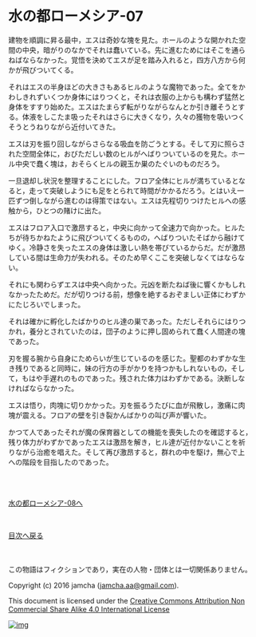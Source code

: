 # 水の都ローメシア-07

建物を順調に昇る最中，エスは奇妙な塊を見た。ホールのような開かれた空  
間の中央，暗がりのなかでそれは蠢いている。先に進むためにはそこを通ら  
ねばならなかった。覚悟を決めてエスが足を踏み入れると，四方八方から何  
かが飛びついてくる。  

それはエスの半身ほどの大きさもあるヒルのような魔物であった。全てをか  
わしきれずいくつか身体にはりつくと，それは衣服の上からも構わず猛然と  
身体をすすり始めた。エスはたまらず転がりながらなんとか引き離そうとす  
る。体液をしこたま吸ったそれはさらに大きくなり，久々の獲物を吸いつく  
そうとうねりながら近付いてきた。  

エスは刃を振り回しながらさらなる吸血を防ごうとする。そして刃に照らさ  
れた空間全体に，おびただしい数のヒルがへばりついているのを見た。ホー  
ル中央で蠢く塊は，おそらくヒルの親玉か巣のたぐいのものだろう。  

一旦退却し状況を整理することにした。フロア全体にヒルが満ちているとな  
ると，走って突破しようにも足をとられて時間がかかるだろう。とはいえ一  
匹ずつ倒しながら進むのは得策ではない。エスは先程切りつけたヒルへの感  
触から，ひとつの賭けに出た。  

エスはフロア入口で激昂すると，中央に向かって全速力で向かった。ヒルた  
ちが待ちかねたように飛びついてくるものの，へばりついたそばから融けて  
ゆく。冷静さを失ったエスの身体は激しい熱を帯びているからだ。だが激昂  
している間は生命力が失われる。そのため早くここを突破しなくてはならな  
い。  

それにも関わらずエスは中央へ向かった。元凶を断たねば後に響くかもしれ  
なかったためだ。だが切りつける前，想像を絶するおぞましい正体にわずか  
にたじろいでしまった。  

それは確かに孵化したばかりのヒル達の巣であった。ただしそれらにはりつ  
かれ，養分とされていたのは，団子のように押し固められて蠢く人間達の塊  
であった。  

刃を握る腕から自身にためらいが生じているのを感じた。聖都のわずかな生  
き残りであると同時に，妹の行方の手がかりを持つかもしれないもの，そし  
て，もはや手遅れのものであった。残された体力はわずかである。決断しな  
ければならなかった。  

エスは悟り，肉塊に切りかかった。刃を振るうたびに血が飛散し，激痛に肉  
塊が震える。フロアの壁を引き裂かんばかりの叫び声が響いた。  

かつて人であったそれが魔の保育器としての機能を喪失したのを確認すると，  
残り体力がわずかであったエスは激昂を解き，ヒル達が近付かないことを祈  
りながら治癒を唱えた。そして再び激昂すると，群れの中を駆け，無心で上  
への階段を目指したのであった。  

<br>  
<br>  

[水の都ローメシア-08へ](https://github.com/jamcha-aa/EbonyBlades/blob/master/articles/lawmessiah/08.md)  

<br>  

[目次へ戻る](https://github.com/jamcha-aa/EbonyBlades/blob/master/README.md)  

<br>  
<br>  
この物語はフィクションであり，実在の人物・団体とは一切関係ありません。  

Copyright (c) 2016 jamcha (jamcha.aa@gmail.com).  

This document is licensed under the [Creative Commons Attribution Non Commercial Share Alike 4.0 International License](http://creativecommons.org/licenses/by-nc-sa/4.0/deed)  

[![img](http://i.creativecommons.org/l/by-nc-sa/3.0/80x15.png)](http://creativecommons.org/licenses/by-nc-sa/4.0/deed)